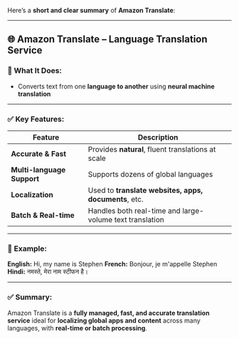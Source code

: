Here’s a **short and clear summary** of **Amazon Translate**:

---

## 🌐 Amazon Translate – Language Translation Service

### 🔹 What It Does:

* Converts text from one **language to another** using **neural machine translation**

---

### ✅ Key Features:

| Feature                    | Description                                              |
| -------------------------- | -------------------------------------------------------- |
| **Accurate & Fast**        | Provides **natural**, fluent translations at scale       |
| **Multi-language Support** | Supports dozens of global languages                      |
| **Localization**           | Used to **translate websites, apps, documents**, etc.    |
| **Batch & Real-time**      | Handles both real-time and large-volume text translation |

---

### 📌 Example:

**English:** Hi, my name is Stephen
**French:** Bonjour, je m'appelle Stephen
**Hindi:** नमस्ते, मेरा नाम स्टीफन है।

---

### ✅ Summary:

Amazon Translate is a **fully managed, fast, and accurate translation service** ideal for **localizing global apps and content** across many languages, with **real-time or batch processing**.
